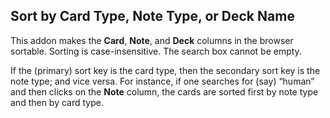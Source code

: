 ##	Sort by Card Type, Note Type, or Deck Name  

This addon makes the **Card**, **Note**, and **Deck** columns in the browser sortable. Sorting is case-insensitive. The search box cannot be empty.

If the (primary) sort key is the card type, then the secondary sort key is the note type; and vice versa. For instance, if one searches for (say) “human” and then clicks on the **Note** column, the cards are sorted first by note type and then by card type.

